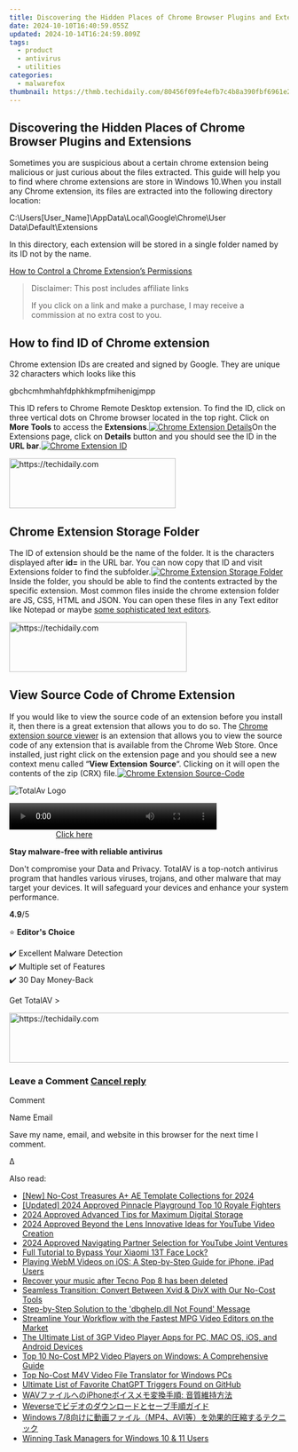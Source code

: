 ```yaml
---
title: Discovering the Hidden Places of Chrome Browser Plugins and Extensions
date: 2024-10-10T16:40:59.055Z
updated: 2024-10-14T16:24:59.809Z
tags:
  - product
  - antivirus
  - utilities
categories:
  - malwarefox
thumbnail: https://thmb.techidaily.com/80456f09fe4efb7c4b8a390fbf6961e252df6f4afa54102d41b41a895101e337.jpg
---
```


## Discovering the Hidden Places of Chrome Browser Plugins and Extensions

Sometimes you are suspicious about a certain chrome extension being malicious or just curious about the files extracted. This guide will help you to find where chrome extensions are store in Windows 10.When you install any Chrome extension, its files are extracted into the following directory location:

C:\Users\[User_Name]\AppData\Local\Google\Chrome\User Data\Default\Extensions

In this directory, each extension will be stored in a single folder named by its ID not by the name.

[How to Control a Chrome Extension’s Permissions](https://tools.techidaily.com/malwarefox/products/)

>  Disclaimer: This post includes affiliate links
>
>  If you click on a link and make a purchase, I may receive a commission at no extra cost to you.
>

## How to find ID of Chrome extension

Chrome extension IDs are created and signed by Google. They are unique 32 characters which looks like this

gbchcmhmhahfdphkhkmpfmihenigjmpp

This ID refers to Chrome Remote Desktop extension. To find the ID, click on three vertical dots on Chrome browser located in the top right. Click on **More Tools** to access the **Extensions**.[![Chrome Extension Details](https://www.malwarefox.com/wp-content/uploads/2019/08/Chrome-Extension-Details.png)](https://www.malwarefox.com/wp-content/uploads/2019/08/Chrome-Extension-Details.png)On the Extensions page, click on **Details** button and you should see the ID in the **URL bar**.[![Chrome Extension ID](https://www.malwarefox.com/wp-content/uploads/2019/08/Chrome-Extension-ID.png)](https://www.malwarefox.com/wp-content/uploads/2019/08/Chrome-Extension-ID.png) 

<!-- affiliate ads begin -->
<a href="https://aligracehair.sjv.io/c/5597632/1972679/19272" target="_top" id="1972679">
  <img src="//a.impactradius-go.com/display-ad/19272-1972679" border="0" alt="https://techidaily.com" width="300" height="90"/>
</a>
<img height="0" width="0" src="https://aligracehair.sjv.io/i/5597632/1972679/19272" style="position:absolute;visibility:hidden;" border="0" />
<!-- affiliate ads end -->

## Chrome Extension Storage Folder

The ID of extension should be the name of the folder. It is the characters displayed after **id=** in the URL bar. You can now copy that ID and visit Extensions folder to find the subfolder.[![Chrome Extension Storage Folder](https://www.malwarefox.com/wp-content/uploads/2019/08/Chrome-Extension-Storage-Folder.png)](https://www.malwarefox.com/wp-content/uploads/2019/08/Chrome-Extension-Storage-Folder.png)Inside the folder, you should be able to find the contents extracted by the specific extension. Most common files inside the chrome extension folder are JS, CSS, HTML and JSON. You can open these files in any Text editor like Notepad or maybe [some sophisticated text editors](https://www.windowschimp.com/best-text-editors/).

<!-- affiliate ads begin -->
<a href="https://bluettius.sjv.io/c/5597632/2139117/17108" target="_top" id="2139117">
  <img src="//a.impactradius-go.com/display-ad/17108-2139117" border="0" alt="https://techidaily.com" width="320" height="90"/>
</a>
<img height="0" width="0" src="https://bluettius.sjv.io/i/5597632/2139117/17108" style="position:absolute;visibility:hidden;" border="0" />
<!-- affiliate ads end -->

## View Source Code of Chrome Extension

If you would like to view the source code of an extension before you install it, then there is a great extension that allows you to do so. The [Chrome extension source viewer](https://chrome.google.com/webstore/detail/chrome-extension-source-v/jifpbeccnghkjeaalbbjmodiffmgedin) is an extension that allows you to view the source code of any extension that is available from the Chrome Web Store. Once installed, just right click on the extension page and you should see a new context menu called “**View Extension Source**“. Clicking on it will open the contents of the zip (CRX) file.[![Chrome Extension Source-Code](https://www.malwarefox.com/wp-content/uploads/2019/08/Chrome-Extension-Source-Code.jpg)](https://www.malwarefox.com/wp-content/uploads/2019/08/Chrome-Extension-Source-Code.jpg)

![TotalAv Logo](https://www.malwarefox.com/wp-content/uploads/2024/02/totalav-svg.webp "totalav-svg")

<!-- affiliate ads begin -->
<span id="1936838">
					<video width="374" height="48" style="cursor:pointer"
           poster="//a.impactradius-go.com/display-clicktoplayimage/1936838.png"
           onclick="if(!this.playClicked){this.play();this.setAttribute('controls',true);this.playClicked=true;}">
	   <source src="//a.impactradius-go.com/display-ad/18409-1936838">
	   <img src="//a.impactradius-go.com/display-clicktoplayimage/1936838.png" style="border: none; height: 100%; width: 100%; object-fit: contain">
	</video>
	<div style="width:234px;text-align:center"><a href="javascript:window.open(decodeURIComponent('https%3A%2F%2Fcoinrule.sjv.io%2Fc%2F5597632%2F1936838%2F18409'), '_blank');void(0);">Click here</a></div>
</span>
<img height="0" width="0" src="https://imp.pxf.io/i/5597632/1936838/18409" style="position:absolute;visibility:hidden;" border="0" />
<!-- affiliate ads end -->

**Stay malware-free with reliable antivirus**

Don't compromise your Data and Privacy. TotalAV is a top-notch antivirus program that handles various viruses, trojans, and other malware that may target your devices. It will safeguard your devices and enhance your system performance.

**4.9**/5

⭐ **Editor's Choice**

✔️ Excellent Malware Detection  
✔️ Multiple set of Features  
✔️ 30 Day Money-Back

[](https://tools.techidaily.com/malwarefox/products/) Get TotalAV > 

<!-- affiliate ads begin -->
<a href="https://appsumo.8odi.net/c/5597632/2144277/7443" target="_top" id="2144277">
  <img src="//a.impactradius-go.com/display-ad/7443-2144277" border="0" alt="https://techidaily.com" width="600" height="90"/>
</a>
<img height="0" width="0" src="https://appsumo.8odi.net/i/5597632/2144277/7443" style="position:absolute;visibility:hidden;" border="0" />
<!-- affiliate ads end -->

### Leave a Comment [Cancel reply](https://tools.techidaily.com/malwarefox/products/)

Comment

Name Email 

Save my name, email, and website in this browser for the next time I comment.

Δ

<ins class="adsbygoogle"
     style="display:block"
     data-ad-format="autorelaxed"
     data-ad-client="ca-pub-7571918770474297"
     data-ad-slot="1223367746"></ins>

<ins class="adsbygoogle"
     style="display:block"
     data-ad-client="ca-pub-7571918770474297"
     data-ad-slot="8358498916"
     data-ad-format="auto"
     data-full-width-responsive="true"></ins>

<span class="atpl-alsoreadstyle">Also read:</span>
<div><ul>
<li><a href="https://fox-cloud.techidaily.com/new-no-cost-treasures-aplus-ae-template-collections-for-2024/"><u>[New] No-Cost Treasures A+ AE Template Collections for 2024</u></a></li>
<li><a href="https://desktop-recording.techidaily.com/updated-2024-approved-pinnacle-playground-top-10-royale-fighters/"><u>[Updated] 2024 Approved Pinnacle Playground Top 10 Royale Fighters</u></a></li>
<li><a href="https://extra-information.techidaily.com/2024-approved-advanced-tips-for-maximum-digital-storage/"><u>2024 Approved Advanced Tips for Maximum Digital Storage</u></a></li>
<li><a href="https://youtube-sure.techidaily.com/approved-beyond-the-lens-innovative-ideas-for-youtube-video-creation/"><u>2024 Approved Beyond the Lens Innovative Ideas for YouTube Video Creation</u></a></li>
<li><a href="https://youtube-data.techidaily.com/approved-navigating-partner-selection-for-youtube-joint-ventures/"><u>2024 Approved Navigating Partner Selection for YouTube Joint Ventures</u></a></li>
<li><a href="https://unlock-android.techidaily.com/full-tutorial-to-bypass-your-xiaomi-13t-face-lock-by-drfone-android/"><u>Full Tutorial to Bypass Your Xiaomi 13T Face Lock?</u></a></li>
<li><a href="https://solve-luxury.techidaily.com/playing-webm-videos-on-ios-a-step-by-step-guide-for-iphone-ipad-users/"><u>Playing WebM Videos on iOS: A Step-by-Step Guide for iPhone, iPad Users</u></a></li>
<li><a href="https://review-topics.techidaily.com/recover-your-music-after-tecno-pop-8-has-been-deleted-by-fonelab-android-recover-music/"><u>Recover your music after Tecno Pop 8 has been deleted</u></a></li>
<li><a href="https://solve-luxury.techidaily.com/seamless-transition-convert-between-xvid-and-divx-with-our-no-cost-tools/"><u>Seamless Transition: Convert Between Xvid & DivX with Our No-Cost Tools</u></a></li>
<li><a href="https://techno-recovery.techidaily.com/step-by-step-solution-to-the-dbghelpdll-not-found-message/"><u>Step-by-Step Solution to the 'dbghelp.dll Not Found' Message</u></a></li>
<li><a href="https://solve-luxury.techidaily.com/streamline-your-workflow-with-the-fastest-mpg-video-editors-on-the-market/"><u>Streamline Your Workflow with the Fastest MPG Video Editors on the Market</u></a></li>
<li><a href="https://solve-luxury.techidaily.com/the-ultimate-list-of-3gp-video-player-apps-for-pc-mac-os-ios-and-android-devices/"><u>The Ultimate List of 3GP Video Player Apps for PC, MAC OS, iOS, and Android Devices</u></a></li>
<li><a href="https://solve-luxury.techidaily.com/top-10-no-cost-mp2-video-players-on-windows-a-comprehensive-guide/"><u>Top 10 No-Cost MP2 Video Players on Windows: A Comprehensive Guide</u></a></li>
<li><a href="https://solve-luxury.techidaily.com/top-no-cost-m4v-video-file-translator-for-windows-pcs/"><u>Top No-Cost M4V Video File Translator for Windows PCs</u></a></li>
<li><a href="https://tech-hub.techidaily.com/ultimate-list-of-favorite-chatgpt-triggers-found-on-github/"><u>Ultimate List of Favorite ChatGPT Triggers Found on GitHub</u></a></li>
<li><a href="https://solve-luxury.techidaily.com/1726029459740-waviphone/"><u>WAVファイルへのiPhoneボイスメモ変換手順: 音質維持方法</u></a></li>
<li><a href="https://solve-luxury.techidaily.com/weverse/"><u>Weverseでビデオのダウンロードとセーブ手順ガイド</u></a></li>
<li><a href="https://solve-luxury.techidaily.com/windows-78mp4avi/"><u>Windows 7/8向けに動画ファイル（MP4、AVI等）を効果的圧縮するテクニック</u></a></li>
<li><a href="https://win11.techidaily.com/winning-task-managers-for-windows-10-and-11-users/"><u>Winning Task Managers for Windows 10 & 11 Users</u></a></li>
</ul></div>

